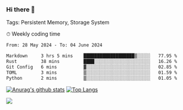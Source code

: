 ### Hi there 👋

Tags: Persistent Memory, Storage System

<!--

[![Anurag's github stats](https://github-readme-stats.vercel.app/api?username=wwyf)](https://github.com/anuraghazra/github-readme-stats)

[![Anurag's github stats](https://github-readme-stats.vercel.app/api?username=wwyf&count_private=true)](https://github.com/anuraghazra/github-readme-stats)


[![Top Langs](https://github-readme-stats.vercel.app/api/top-langs/?username=wwyf&count_private=true&&hide=jupyter%20notebook,html)](https://github.com/anuraghazra/github-readme-stats)



-->


⏱ Weekly coding time

<!--START_SECTION:waka-->

```txt
From: 28 May 2024 - To: 04 June 2024

Markdown     3 hrs 5 mins    ███████████████████▒░░░░░   77.95 %
Rust         38 mins         ████░░░░░░░░░░░░░░░░░░░░░   16.26 %
Git Config   6 mins          ▓░░░░░░░░░░░░░░░░░░░░░░░░   02.85 %
TOML         3 mins          ▒░░░░░░░░░░░░░░░░░░░░░░░░   01.59 %
Python       2 mins          ▒░░░░░░░░░░░░░░░░░░░░░░░░   01.05 %
```

<!--END_SECTION:waka-->



[![Anurag's github stats](https://github-readme-stats.vercel.app/api?username=wwyf&count_private=true&show_icons=true&hide_border=true)](https://github.com/anuraghazra/github-readme-stats) [![Top Langs](https://github-readme-stats.vercel.app/api/top-langs/?username=wwyf&count_private=true&hide=jupyter%20notebook,html,OpenEdge%20ABL&langs_count=10&layout=compact&hide_border=true)](https://github.com/anuraghazra/github-readme-stats)

<!--

[![willianrod's wakatime stats](https://github-readme-stats.vercel.app/api/wakatime?username=wwyf)](https://github.com/anuraghazra/github-readme-stats)


-->

![](https://hit.yhype.me/github/profile?user_id=23121291)
